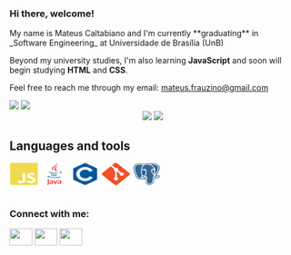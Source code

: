 <h3>Hi there, welcome!</h3>

<p>
My name is Mateus Caltabiano and I'm currently **graduating** in _Software Engineering_ at Universidade de Brasília (UnB)

Beyond my university studies, I'm also learning **JavaScript** and soon will begin studying **HTML** and **CSS**.

Feel free to reach me through my email: mateus.frauzino@gmail.com

</p>

<div align="left">
    <img height="180em" src="https://github-readme-stats.vercel.app/api?username=MateusCaltabiano&show_icons=true&theme=github_dark"/>
    <img height="180em" src="https://github-readme-stats.vercel.app/api/top-langs/?username=MateusCaltabiano&layout=compact&langs_count=7&theme=github_dark"/>
</div>

<div align="center">
    <img  src="https://github-readme-streak-stats.herokuapp.com/?user=MateusCaltabiano&theme=github_dark"/>
    <img src="https://github-profile-trophy.vercel.app/?username=MateusCaltabiano&theme=darkhub&rank=SSS,SS,S,AAA,AA,A,SECRET">
</div>

<h2>Languages and tools</h2>

<div style="display: inline_block">
     <img align="center" alt="" height="40" width="50" src="https://raw.githubusercontent.com/devicons/devicon/master/icons/javascript/javascript-plain.svg"/>
     <img align="center" alt="" height="40" width="50" <img src="https://raw.githubusercontent.com/devicons/devicon/master/icons/java/java-original-wordmark.svg"/>
     <img align="center" alt="" height="40" width="50" <img src="https://raw.githubusercontent.com/devicons/devicon/master/icons/c/c-plain.svg"/>
    <img align="center" alt="" height="40" width="50" <img src="https://raw.githubusercontent.com/devicons/devicon/master/icons/git/git-original.svg"/>
    <img align="center" alt="" height="40" width="50" <img src="https://raw.githubusercontent.com/devicons/devicon/master/icons/postgresql/postgresql-plain.svg"/>
</div>

<br>

<h3 align="left">Connect with me:</h3>

<p align="left">
<a href="https://twitter.com/MateusFrauzino" target="blank"><img align="center" src="https://raw.githubusercontent.com/rahuldkjain/github-profile-readme-generator/master/src/images/icons/Social/twitter.svg" alt="" height="30" width="40" /></a>
<a href="https://www.linkedin.com/in/mateus-frauzino-272a32225/" target="blank"><img align="center" src="https://raw.githubusercontent.com/rahuldkjain/github-profile-readme-generator/master/src/images/icons/Social/linked-in-alt.svg" alt="" height="30" width="40" /></a>
<a href="https://instagram.com/mateus_caltabiano" target="blank"><img align="center" src="https://raw.githubusercontent.com/rahuldkjain/github-profile-readme-generator/master/src/images/icons/Social/instagram.svg" alt="" height="30" width="40" /></a>
</p>

<!--
**MateusCaltabiano/MateusCaltabiano** is a ✨ _special_ ✨ repository because its `README.md` (this file) appears on your GitHub profile.

Here are some ideas to get you started:

- 🔭 I’m currently working on ...
- 🌱 I’m currently learning ...
- 👯 I’m looking to collaborate on ...
- 🤔 I’m looking for help with ...
- 💬 Ask me about ...
- 📫 How to reach me: ...
- 😄 Pronouns: ...
- ⚡ Fun fact: ...
-->
